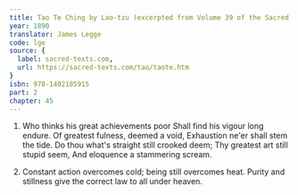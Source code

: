 ```yaml
---
title: Tao Te Ching by Lao-tzu (excerpted from Volume 39 of the Sacred Books of the East.)
year: 1890
translator: James Legge
code: lge
source: {
  label: sacred-texts.com,
  url: https://sacred-texts.com/tao/taote.htm
}
isbn: 978-1402185915
part: 2
chapter: 45
---
```

1. Who thinks his great achievements poor 
Shall find his vigour long endure. 
Of greatest fulness, deemed a void, 
Exhaustion ne'er shall stem the tide. 
Do thou what's straight still crooked deem; 
Thy greatest art still stupid seem, 
And eloquence a stammering scream. 

2. Constant action overcomes cold; being still overcomes heat. Purity
and stillness give the correct law to all under heaven.